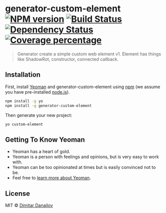 # generator-custom-element [![NPM version][npm-image]][npm-url] [![Build Status][travis-image]][travis-url] [![Dependency Status][daviddm-image]][daviddm-url] [![Coverage percentage][coveralls-image]][coveralls-url]
> Generator create a simple custom web element v1. Element has things like ShadowRot, constructor, connected callback.

## Installation

First, install [Yeoman](http://yeoman.io) and generator-custom-element using [npm](https://www.npmjs.com/) (we assume you have pre-installed [node.js](https://nodejs.org/)).

```bash
npm install -g yo
npm install -g generator-custom-element
```

Then generate your new project:

```bash
yo custom-element
```

## Getting To Know Yeoman

 * Yeoman has a heart of gold.
 * Yeoman is a person with feelings and opinions, but is very easy to work with.
 * Yeoman can be too opinionated at times but is easily convinced not to be.
 * Feel free to [learn more about Yeoman](http://yeoman.io/).

## License

MIT © [Dimitar Danailov]()


[npm-image]: https://badge.fury.io/js/generator-custom-element.svg
[npm-url]: https://npmjs.org/package/generator-custom-element
[travis-image]: https://travis-ci.org/dimitardanailov/generator-custom-element.svg?branch=master
[travis-url]: https://travis-ci.org/dimitardanailov/generator-custom-element
[daviddm-image]: https://david-dm.org/dimitardanailov/generator-custom-element.svg?theme=shields.io
[daviddm-url]: https://david-dm.org/dimitardanailov/generator-custom-element
[coveralls-image]: https://coveralls.io/repos/dimitardanailov/generator-custom-element/badge.svg
[coveralls-url]: https://coveralls.io/r/dimitardanailov/generator-custom-element
